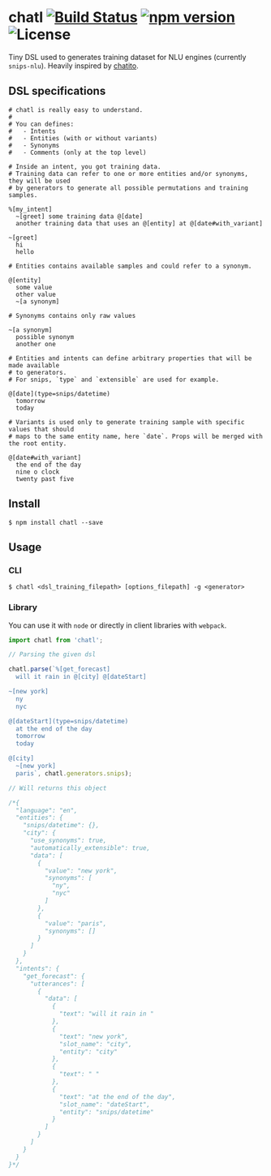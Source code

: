 chatl [![Build Status](https://travis-ci.org/atlassistant/chatl.svg?branch=master)](https://travis-ci.org/atlassistant/chatl) [![npm version](https://badge.fury.io/js/chatl.svg)](https://badge.fury.io/js/chatl) ![License](https://img.shields.io/badge/License-MIT-blue.svg)
===

Tiny DSL used to generates training dataset for NLU engines (currently `snips-nlu`). Heavily inspired by [chatito](https://github.com/rodrigopivi/Chatito).

## DSL specifications

```
# chatl is really easy to understand.
#
# You can defines:
#   - Intents
#   - Entities (with or without variants)
#   - Synonyms
#   - Comments (only at the top level)

# Inside an intent, you got training data.
# Training data can refer to one or more entities and/or synonyms, they will be used
# by generators to generate all possible permutations and training samples.

%[my_intent]
  ~[greet] some training data @[date]
  another training data that uses an @[entity] at @[date#with_variant]

~[greet]
  hi
  hello

# Entities contains available samples and could refer to a synonym.

@[entity]
  some value
  other value
  ~[a synonym]

# Synonyms contains only raw values

~[a synonym]
  possible synonym
  another one

# Entities and intents can define arbitrary properties that will be made available
# to generators.
# For snips, `type` and `extensible` are used for example.

@[date](type=snips/datetime)
  tomorrow
  today

# Variants is used only to generate training sample with specific values that should
# maps to the same entity name, here `date`. Props will be merged with the root entity.

@[date#with_variant]
  the end of the day
  nine o clock
  twenty past five

```

## Install

```console
$ npm install chatl --save
```

## Usage

### CLI

```console
$ chatl <dsl_training_filepath> [options_filepath] -g <generator>
```

### Library

You can use it with `node` or directly in client libraries with `webpack`.

```javascript
import chatl from 'chatl';

// Parsing the given dsl

chatl.parse(`%[get_forecast]
  will it rain in @[city] @[dateStart]

~[new york]
  ny
  nyc

@[dateStart](type=snips/datetime)
  at the end of the day
  tomorrow
  today

@[city]
  ~[new york]
  paris`, chatl.generators.snips);

// Will returns this object

/*{
  "language": "en",
  "entities": {
    "snips/datetime": {},
    "city": {
      "use_synonyms": true,
      "automatically_extensible": true,
      "data": [
        {
          "value": "new york",
          "synonyms": [
            "ny",
            "nyc"
          ]
        },
        {
          "value": "paris",
          "synonyms": []
        }
      ]
    }
  },
  "intents": {
    "get_forecast": {
      "utterances": [
        {
          "data": [
            {
              "text": "will it rain in "
            },
            {
              "text": "new york",
              "slot_name": "city",
              "entity": "city"
            },
            {
              "text": " "
            },
            {
              "text": "at the end of the day",
              "slot_name": "dateStart",
              "entity": "snips/datetime"
            }
          ]
        }
      ]
    }
  }
}*/

```